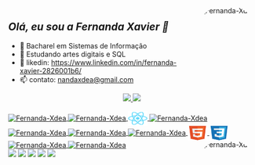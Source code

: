  <div> <img align="right" alt="Fernanda-Xdea" height="150" style="border-radius:50px;" src="https://i.picasion.com/pic91/ffc27c17196b2e7c241c85c00ec32eba.gif"> </div>
 
  <i> <h2> Olá, eu sou a Fernanda Xavier 👋 </h2> </i>
- 🔭 Bacharel em Sistemas de Informação
- 🌱 Estudando artes digitais e SQL
- 💬 likedin: https://www.linkedin.com/in/fernanda-xavier-2826001b6/
- 📫 contato: nandaxdea@gmail.com
 
<div align="center">
  <a href="https://github.com/FernandaXdea">
  <img height="180em" src="https://github-readme-stats.vercel.app/api?username=FernandaXdea&show_icons=true&theme=radical&include_all_commits=true&count_private=true"/>
  <img height="150em" src="https://github-readme-stats.vercel.app/api/top-langs/?username=FernandaXdea&layout=compact&langs_count=7&theme=radical"/>
</div>
<div style="display: inline_block"><br>
  <img align="center" alt="Fernanda-Xdea" height="30" width="40" src="https://cdn.jsdelivr.net/gh/devicons/devicon/icons/javascript/javascript-plain.svg">
  <img align="center" alt="Fernanda-Xdea" height="30" width="40" src="https://cdn.jsdelivr.net/gh/devicons/devicon/icons/postgresql/postgresql-plain.svg">
  <img align="center" alt="Fernanda-Xdea" height="30" width="40" src="https://raw.githubusercontent.com/devicons/devicon/master/icons/react/react-original.svg">
  <img align="center" alt="Fernanda-Xdea" height="30" width="40" src="https://cdn.jsdelivr.net/gh/devicons/devicon/icons/vscode/vscode-original.svg">
  <img align="center" alt="Fernanda-Xdea" height="30" width="40" src="https://cdn.jsdelivr.net/gh/devicons/devicon/icons/mysql/mysql-original-wordmark.svg" />
  <img align="center" alt="Fernanda-Xdea" height="30" width="40" src="https://cdn.jsdelivr.net/gh/devicons/devicon/icons/mongodb/mongodb-plain-wordmark.svg" />
  <img align="center" alt="Fernanda-Xdea" height="30" width="40" src="https://cdn.jsdelivr.net/gh/devicons/devicon/icons/java/java-original-wordmark.svg" />
  <img align="center" alt="Fernanda-Xdea" height="30" width="40" src="https://raw.githubusercontent.com/devicons/devicon/master/icons/html5/html5-original.svg">
  <img align="center" alt="Fernanda-Xdea" height="30" width="40" src="https://raw.githubusercontent.com/devicons/devicon/master/icons/css3/css3-original.svg">
  <img align="center" alt="Fernanda-Xdea" height="30" width="40" src="https://cdn.jsdelivr.net/gh/devicons/devicon/icons/photoshop/photoshop-line.svg">
  <img align="center" alt="Fernanda-Xdea" height="30" width="40" src="https://cdn.jsdelivr.net/gh/devicons/devicon/icons/oracle/oracle-original.svg">
  <img align="right" alt="Fernanda-Xdea" height="150" style="border-radius:50px;" src="https://i.picasion.com/pic91/4eb8e4b1c3fea7509478a8aeebfcc6d2.gif">
</div>

  <div> 
  <a href="https://www.youtube.com/channel/UCSSVGgs9B08G-MXRY1RPLyQ" target="_blank"><img src="https://img.shields.io/badge/YouTube-FF0000?style=for-the-badge&logo=youtube&logoColor=white" target="_blank"></a>
  <a href="https://www.instagram.com/fernanda._.xdea/" target="_blank"><img src="https://img.shields.io/badge/-Instagram-%23E4405F?style=for-the-badge&logo=instagram&logoColor=white" target="_blank"></a>
 <a href="COLOCARLINK" target="_blank"><img src="https://img.shields.io/badge/Discord-7289DA?style=for-the-badge&logo=discord&logoColor=white" target="_blank"></a> 
  <a href = "mailto:nandaxdea@gmail.com"><img src="https://img.shields.io/badge/-Gmail-%23333?style=for-the-badge&logo=gmail&logoColor=white" target="_blank"></a>
  <a href="https://www.linkedin.com/in/fernanda-xavier-2826001b6/" target="_blank"><img src="https://img.shields.io/badge/-LinkedIn-%230077B5?style=for-the-badge&logo=linkedin&logoColor=white" target="_blank"></a> 
 

